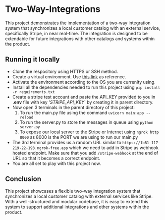 # Two-Way-Integrations
This project demonstrates the implementation of a two-way integration system that synchronizes a local customer catalog with an external service, specifically Stripe, in near real-time. The integration is designed to be extendable for future integrations with other catalogs and systems within the product.

## Running it locally

- Clone the respository using HTTPS or SSH method.
- Create a virtual environment. Use [this link](https://docs.python.org/3/library/venv.html#creating-virtual-environments) as reference.
- Activate the environment according to the OS you are currenlty using.
- Install all the dependencies needed to run this project using `pip install -r requirements.txt`
- Create a stripe test account and paste the API_KEY provided to you in **.env** file with key  '*STRIPE_API_KEY*' by creating it in parent directory.
- Now open 3 terminals in the parent directory of this project:
    1. To run the main.py file using the command `uvicorn main:app --reload`
    2. To run the server.py to store the messages in queue using `python server.py`
    3. To expose our local server to the Stripe or Internet using `ngrok http 8000` as 8000 is the PORT we are using to run our main.py
- The 3rd terminal provides us a random URL similar to `https://1b81-117-219-22-193.ngrok-free.app` which we need to add in Stripe as webhook hosted endpoint. Make sure that you add `/stripe-webhook` at the end of URL so that it becomes a correct endpoint.
- You are all set to play with this project now.


## Conclusion

This project showcases a flexible two-way integration system that synchronizes a local customer catalog with external services like Stripe. With a well-structured and modular codebase, it is easy to extend this system to support additional integrations and other systems within the product.

